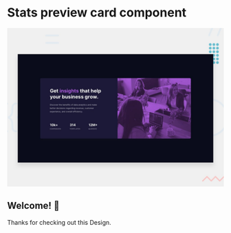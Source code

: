 # Stats preview card component

![Design preview for the Stats preview card component coding challenge](./design/desktop-preview.jpg)

## Welcome! 👋

Thanks for checking out this Design.

